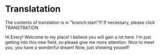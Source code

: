 # Translatation 

The contents of translation is in "branch:start"!!!
If necessary, please click TRANSTRATION
 
Hi Every!
Welcome to my place! I believe you will gain a lot here. I'm just getting into this new field, so please give me more attention.
Nice to meet you, you have a wonderful dream! Now, just showing youself!
